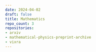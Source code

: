 ```yaml
---
date: 2024-04-02
draft: false
title: Mathematics
repo_count: 3
repositories:
- arxiv
- mathematical-physics-preprint-archive
- vixra
---
```



